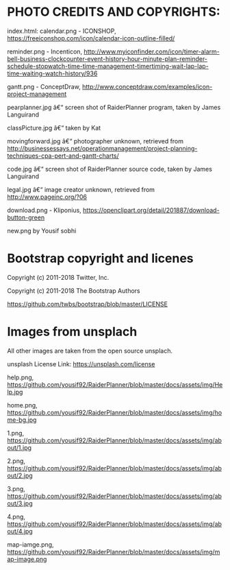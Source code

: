 # PHOTO CREDITS AND COPYRIGHTS:
index.html: 
calendar.png - ICONSHOP, https://freeiconshop.com/icon/calendar-icon-outline-filled/

reminder.png - Incenticon, http://www.myiconfinder.com/icon/timer-alarm-bell-business-clockcounter-event-history-hour-minute-plan-reminder-schedule-stopwatch-time-time-management-timertiming-wait-lap-lap-time-waiting-watch-history/936 

gantt.png - ConceptDraw, http://www.conceptdraw.com/examples/icon-project-management 
 
pearplanner.jpg â€“ screen shot of RaiderPlanner program, taken by James Languirand 

classPicture.jpg â€“ taken by Kat 

movingforward.jpg â€“ photographer unknown, retrieved from http://businessessays.net/operationmanagement/project-planning-techniques-cpa-pert-and-gantt-charts/ 
 
code.jpg â€“ screen shot of RaiderPlanner source code, taken by James Languirand 

legal.jpg â€“ image creator unknown, retrieved from http://www.pageinc.org/?06 
 
download.png - Kliponius, https://openclipart.org/detail/201887/download-button-green 

new.png by Yousif sobhi
 
# Bootstrap copyright and licenes  
Copyright (c) 2011-2018 Twitter, Inc. 

Copyright (c) 2011-2018 The Bootstrap Authors 

https://github.com/twbs/bootstrap/blob/master/LICENSE

# Images from unsplach
All other images are taken from the open source unsplach.

unsplash License Link: https://unsplash.com/license

help.png, https://github.com/yousif92/RaiderPlanner/blob/master/docs/assets/img/Help.jpg

home.png, https://github.com/yousif92/RaiderPlanner/blob/master/docs/assets/img/home-bg.jpg

1.png, https://github.com/yousif92/RaiderPlanner/blob/master/docs/assets/img/about/1.jpg

2.png, https://github.com/yousif92/RaiderPlanner/blob/master/docs/assets/img/about/2.jpg

3.png, https://github.com/yousif92/RaiderPlanner/blob/master/docs/assets/img/about/3.jpg

4.png, https://github.com/yousif92/RaiderPlanner/blob/master/docs/assets/img/about/4.jpg

map-iamge.png, https://github.com/yousif92/RaiderPlanner/blob/master/docs/assets/img/map-image.png

